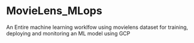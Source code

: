 # MovieLens_MLops
An Entire machine learning worklfow using movielens dataset for training, deploying and monitoring an ML model using GCP 
